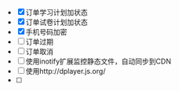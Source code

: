 
- [x] 订单学习计划加状态
- [x] 订单试卷计划加状态
- [x] 手机号码加密
- [ ] 订单过期
- [ ] 订单取消
- [ ] 使用inotify扩展监控静态文件，自动同步到CDN
- [ ] 使用http://dplayer.js.org/
- [ ] 

